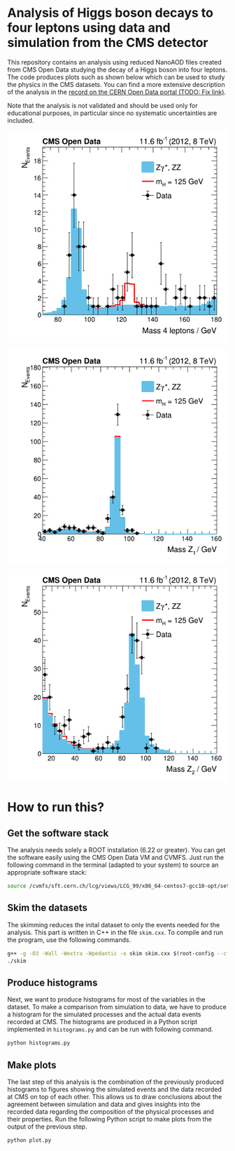 # Analysis of Higgs boson decays to four leptons using data and simulation from the CMS detector

This repository contains an analysis using reduced NanoAOD files created from CMS Open Data studying the decay of a Higgs boson into four leptons. The code produces plots such as shown below which can be used to study the physics in the CMS datasets. You can find a more extensive description of the analysis in the [record on the CERN Open Data portal (TODO: Fix link)](http://opendata.web.cern.ch/record/TODO).

Note that the analysis is not validated and should be used only for educational purposes, in particular since no systematic uncertainties are included.

![](plots/combined_Higgs_mass.png)

![](plots/combined_Z1_mass.png)

![](plots/combined_Z2_mass.png)

# How to run this?

## Get the software stack

The analysis needs solely a ROOT installation (6.22 or greater). You can get the software easily using the CMS Open Data VM and CVMFS. Just run the following command in the terminal (adapted to your system) to source an appropriate software stack:

```bash
source /cvmfs/sft.cern.ch/lcg/views/LCG_99/x86_64-centos7-gcc10-opt/setup.sh
```

## Skim the datasets

The skimming reduces the inital dataset to only the events needed for the analysis. This part is written in C++ in the file `skim.cxx`. To compile and run the program, use the following commands.

```bash
g++ -g -O3 -Wall -Wextra -Wpedantic -o skim skim.cxx $(root-config --cflags --libs)
./skim
```

## Produce histograms

Next, we want to produce histograms for most of the variables in the dataset. To make a comparison from simulation to data, we have to produce a histogram for the simulated processes and the actual data events recorded at CMS. The histograms are produced in a Python script implemented in `histograms.py` and can be run with following command.

```bash
python histograms.py
```

## Make plots

The last step of this analysis is the combination of the previously produced histograms to figures showing the simulated events and the data recorded at CMS on top of each other. This allows us to draw conclusions about the agreement between simulation and data and gives insights into the recorded data regarding the composition of the physical processes and their properties. Run the following Python script to make plots from the output of the previous step.

```bash
python plot.py
```
